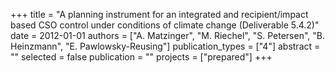 +++
title = "A planning instrument for an integrated and recipient/impact based CSO control under conditions of climate change (Deliverable 5.4.2)"
date = 2012-01-01
authors = ["A. Matzinger", "M. Riechel", "S. Petersen", "B. Heinzmann", "E. Pawlowsky-Reusing"]
publication_types = ["4"]
abstract = ""
selected = false
publication = ""
projects = ["prepared"]
+++

